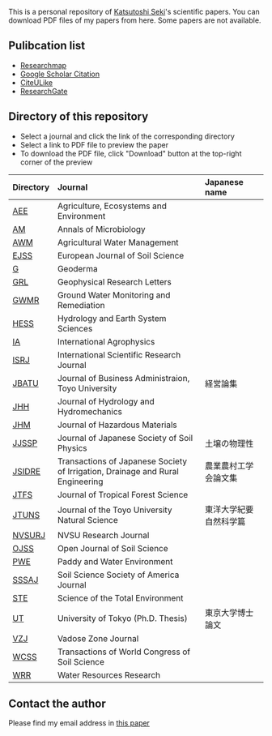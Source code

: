 This is a personal repository of [Katsutoshi Seki](http://www2.toyo.ac.jp/~seki_k/en/)'s scientific papers. You can download PDF files of my papers from here. Some papers are not available.

## Pulibcation list
- [Researchmap](http://researchmap.jp/sekik/)
- [Google Scholar Citation](http://scholar.google.com/citations?user=Gs_ABawAAAAJ)
- [CiteULike](http://www.citeulike.org/user/seki/tag/myself/order/year,desc,)
- [ResearchGate](http://www.researchgate.net/profile/Katsutoshi_Seki/)

## Directory of this repository

- Select a journal and click the link of the corresponding directory
- Select a link to PDF file to preview the paper
- To download the PDF file, click "Download" button at the top-right corner of the preview

| Directory | Journal | Japanese name |
|:--|:--|:--|
| [AEE](AEE/README.md) | Agriculture, Ecosystems and Environment | |
| [AM](AM/README.md) | Annals of Microbiology | |
| [AWM](AWM/README.md) | Agricultural Water Management | |
| [EJSS](EJSS/README.md) | European Journal of Soil Science | |
| [G](G/README.md) | Geoderma | |
| [GRL](GRL/README.md) | Geophysical Research Letters | |
| [GWMR](GWMR/README.md) | Ground Water Monitoring and Remediation | |
| [HESS](HESS/README.md) | Hydrology and Earth System Sciences | |
| [IA](IA/README.md) | International Agrophysics | |
| [ISRJ](ISRJ/README.md) | International Scientific Research Journal | |
| [JBATU](JBATU/README.md) | Journal of Business Administraion, Toyo University | 経営論集 |
| [JHH](JHH/README.md) | Journal of Hydrology and Hydromechanics | |
| [JHM](JHM/README.md) | Journal of Hazardous Materials | |
| [JJSSP](JJSSP/README.md) | Journal of Japanese Society of Soil Physics | 土壌の物理性 |
| [JSIDRE](JSIDRE/README.md) | Transactions of Japanese Society of Irrigation, Drainage and Rural Engineering | 農業農村工学会論文集 |
| [JTFS](JTFS/README.md) | Journal of Tropical Forest Science | |
| [JTUNS](JTUNS/README.md) | Journal of the Toyo University Natural Science | 東洋大学紀要自然科学篇 |
| [NVSURJ](NVSURJ/README.md) | NVSU Research Journal | |
| [OJSS](OJSS/README.md) | Open Journal of Soil Science | |
| [PWE](PWE/README.md) | Paddy and Water Environment | |
| [SSSAJ](SSSAJ/README.md) | Soil Science Society of America Journal | |
| [STE](STE/README.md) | Science of the Total Environment | |
| [UT](UT/README.md) | University of Tokyo (Ph.D. Thesis) | 東京大学博士論文 |
| [VZJ](VZJ/README.md) | Vadose Zone Journal | |
| [WCSS](WCSS/README.md) | Transactions of World Congress of Soil Science | |
| [WRR](WRR/README.md) | Water Resources Research | |

## Contact the author
Please find my email address in [this paper](http://dx.doi.org/10.1016/j.geoderma.2015.02.013)
